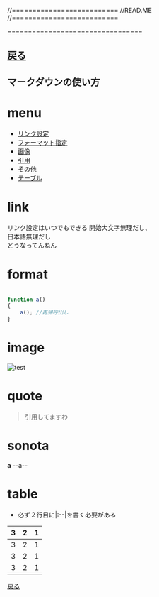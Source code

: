 //==========================
//READ.ME
//==========================









=================================








## [戻る](.index.md)

## マークダウンの使い方


# menu
- [リンク設定](#link)
- [フォーマット指定](#format)
- [画像](#image)
- [引用](#quote)
- [その他](#sonota)
- [テーブル](#table)

# link
リンク設定はいつでもできる
開始大文字無理だし、</br>日本語無理だし</br>
どうなってんねん

# format
```JavaScript

function a()
{
    a(); //再帰呼出し
}

```

# image
![test](./image/test.png "Qiita")

# quote
> 引用してますわ

# sonota
**a**
--a--


# table
* 必ず２行目に|:--|を書く必要がある

|3|2|1|
|:-|-:|:-|
|3|2|1|
|3|2|1|
|3|2|1|


[戻る](#menu)
